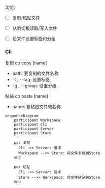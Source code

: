 
功能:  

* [ ] 复制/粘贴文件
* [ ] 从剪切板读取/写入文件
* [ ] 给文件设置标签和分组





### Cli


复制
cp copy [name] 
* path: 要复制的文件名称
* -t , --tag: 设置标签
* -g , --group: 设置分组


粘贴
cp paste [name]
* name: 要粘贴文件的名称




```mermaid
sequenceDiagram
    participant Workspace
    participant Cli
    participant Server
    participant Store

    par 复制
      Cli ->> Server: 请求
      Workspace -->> Store: 将文件复制到Store
    end

    par 粘贴
      Cli ->> Server: 请求
      Store -->> Workspace: 将文件粘贴到Store
    end

```